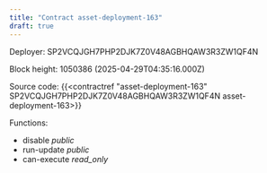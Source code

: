 ```yaml
---
title: "Contract asset-deployment-163"
draft: true
---
```

Deployer: SP2VCQJGH7PHP2DJK7Z0V48AGBHQAW3R3ZW1QF4N


 



Block height: 1050386 (2025-04-29T04:35:16.000Z)

Source code: {{<contractref "asset-deployment-163" SP2VCQJGH7PHP2DJK7Z0V48AGBHQAW3R3ZW1QF4N asset-deployment-163>}}

Functions:

* disable _public_
* run-update _public_
* can-execute _read_only_
